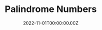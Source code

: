 ---
layout: layouts/dojos.njk
title: Palindrome Numbers
level: "Medium"
language: javascript
link_to_problem: https://leetcode.com/problems/palindrome-number/description/
link_to_solution: 
date: 2022-11-01T00:00:00.00Z
site: leetcode
tags: 
  - Math
---